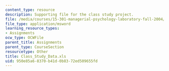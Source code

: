 ```yaml
---
content_type: resource
description: Supporting file for the class study project.
file: /media/courses/15-301-managerial-psychology-laboratory-fall-2004/950e85a68370b41d0b8372ed509655fd_Class_Study_Data.xls
file_type: application/msword
learning_resource_types:
- Assignments
ocw_type: OCWFile
parent_title: Assignments
parent_type: CourseSection
resourcetype: Other
title: Class_Study_Data.xls
uid: 950e85a6-8370-b41d-0b83-72ed509655fd
---
```

